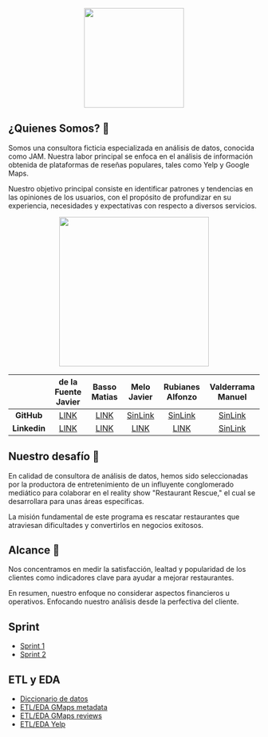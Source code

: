 <p align="center">
  <img src="https://i.ibb.co/MCXf7CW/Tatoo.png" height="200">
</p>

## **¿Quienes Somos?** 👥

Somos una consultora ficticia especializada en análisis de datos, conocida como JAM. Nuestra labor principal se enfoca en el análisis de información obtenida de plataformas de reseñas populares, tales como Yelp y Google Maps. 

Nuestro objetivo principal consiste en identificar patrones y tendencias en las opiniones de los usuarios, con el propósito de profundizar en su experiencia, necesidades y expectativas con respecto a diversos servicios.

<p align="center">
  <img src="https://i.ibb.co/6R69v44/Proyecto-Grupal.png" height="300">
</p>


|               | **de la Fuente Javier** |**Basso Matias**| **Melo Javier** |**Rubianes Alfonzo** |**Valderrama Manuel** |
| :-------------: | :-------------: | :-------------: | :-------------: | :-------------: | :-------------: |
|  **GitHub**   |[LINK](https://github.com/dlfjavier)|[LINK](https://github.com/MatB1988)|[SinLink](javi_melo)|[SinLink](rubianes_algonzo)|[SinLink](valderrama_manuel)|
| **Linkedin**  |[LINK](https://www.linkedin.com/in/javier-de-la-fuente-61768518/)|[LINK](https://www.linkedin.com/in/matiasebasso/)|[LINK](https://www.linkedin.com/in/javiermelogutierrez-dataanalyst/)|[LINK](https://www.linkedin.com/in/alfonzo-rubianes-gravier-a250253a/)|[SinLink](valderrama_manuel)

## **Nuestro desafío** 📣

En calidad de consultora de análisis de datos, hemos sido seleccionadas por la productora de entretenimiento de un influyente conglomerado mediático para colaborar en el reality show "Restaurant Rescue," el cual se desarrollara para unas áreas especificas. 

La misión fundamental de este programa es rescatar restaurantes que atraviesan dificultades y convertirlos en negocios exitosos.

## **Alcance** 🔎

Nos concentramos en medir la satisfacción, lealtad y popularidad de los clientes como indicadores clave para ayudar a mejorar restaurantes.

En resumen, nuestro enfoque no considerar aspectos financieros u operativos. Enfocando nuestro análisis desde la perfectiva del cliente.

## **Sprint**

- [Sprint 1](https://github.com/MatB1988/proyectogrupal/blob/121a5200f58ed283777462b09746c525e1790a0e/Sprint/Sprint_1.MD)
- [Sprint 2](https://github.com/MatB1988/proyectogrupal/blob/121a5200f58ed283777462b09746c525e1790a0e/Sprint/Sprint_2.MD)

## **ETL y EDA**
- [Diccionario de datos](https://github.com/MatB1988/proyectogrupal/blob/main/Notebooks/ETL_EDA/Diccionario_datos.md)
- [ETL/EDA GMaps metadata](https://github.com/MatB1988/proyectogrupal/blob/main/Notebooks/ETL_EDA/etl_eda_metadata_gmaps.ipynb)
- [ETL/EDA GMaps reviews](https://github.com/MatB1988/proyectogrupal/blob/200e751b923839d9d5c2cd6b493fa1e1378e7577/Notebooks/ETL_EDA/etl_1_gmaps_reviews_estado.ipynb)
- [ETL/EDA Yelp](https://github.com/MatB1988/proyectogrupal/blob/da6dc7095e2eab377b845e867f011891a009b420/Notebooks/ETL_EDA/yelp_to_parquet.ipynb)

